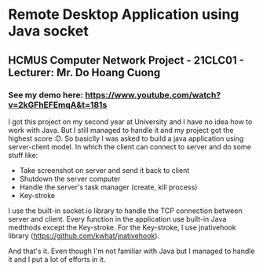 # Remote Desktop Application using Java socket
## HCMUS Computer Network Project - 21CLC01 - Lecturer: Mr. Do Hoang Cuong
### See my demo here: https://www.youtube.com/watch?v=2kGFhEFEmqA&t=181s
I got this project on my second year at University and I have no idea how to work with Java. But I still managed to handle it and my project got the highest score :D.
So basiclly I was asked to build a java application using server-client model. In which the client can connect to server and do some stuff like:
- Take screenshot on server and send it back to client
- Shutdown the server computer
- Handle the server's task manager (create, kill process)
- Key-stroke

I use the built-in socket.io library to handle the TCP connection between server and client. Every function in the application use built-in Java medthods except the Key-stroke. For the Key-stroke, I use jnativehook library (https://github.com/kwhat/jnativehook).

And that's it. Even though I'm not familiar with Java but I managed to handle it and I put a lot of efforts in it. 
